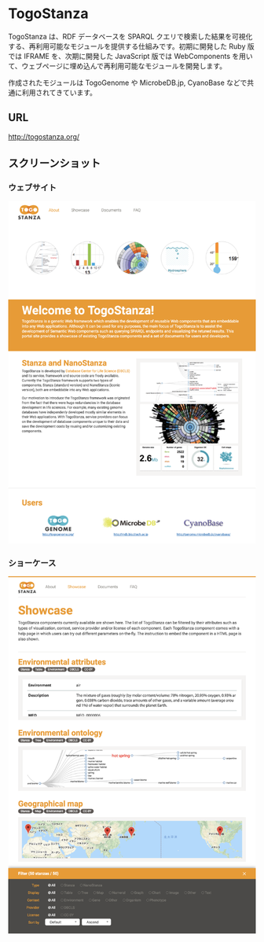 # TogoStanza

TogoStanza は、RDF データベースを SPARQL クエリで検索した結果を可視化する、再利用可能なモジュールを提供する仕組みです。初期に開発した Ruby 版では IFRAME を、次期に開発した JavaScript 版では WebComponents を用いて、ウェブページに埋め込んで再利用可能なモジュールを開発します。

作成されたモジュールは TogoGenome や MicrobeDB.jp, CyanoBase などで共通に利用されてきています。

## URL

http://togostanza.org/

## スクリーンショット

### ウェブサイト

![Fig-1](images/TogoStanza_fig-1.png)

### ショーケース

![Fig-2](images/TogoStanza_fig-2.png)



